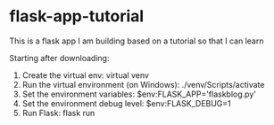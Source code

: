 # flask-app-tutorial
This is a flask app I am building based on a tutorial so that I can learn

Starting after downloading:
1. Create the virtual env: virtual venv
2. Run the virtual environment (on Windows): ./venv/Scripts/activate
3. Set the environment variables: $env:FLASK_APP='flaskblog.py'
4. Set the environment debug level: $env:FLASK_DEBUG=1
5. Run Flask: flask run
